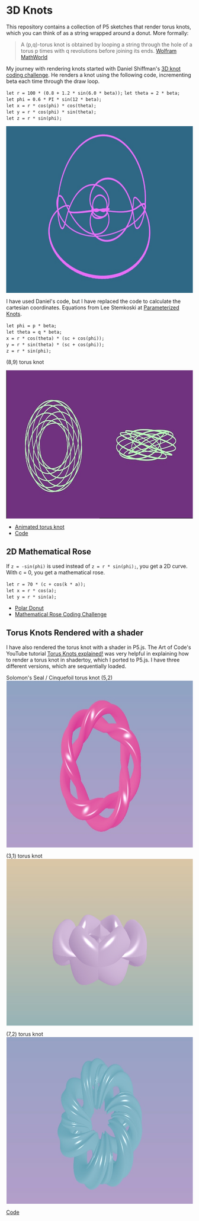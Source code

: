 # 3D Knots

This repository contains a collection of P5 sketches that render torus knots, which you can think of as a string wrapped around a donut.  More formally:

>A (p,q)-torus knot is obtained by looping a string through the hole of a torus p times with q revolutions before joining its ends. [Wolfram MathWorld](https://mathworld.wolfram.com/TorusKnot.html)

My journey with rendering knots started with Daniel Shiffman's [3D knot coding challenge](https://thecodingtrain.com/challenges/https://thecodingtrain.com/challenges/87-3d-knots).  He renders a knot using the following code, incrementing beta each time through the draw loop.

`let r = 100 * (0.8 + 1.2 * sin(6.0 * beta));`
`let theta = 2 * beta;`  
`let phi = 0.6 * PI * sin(12 * beta);`  
`let x = r * cos(phi) * cos(theta);`    
`let y = r * cos(phi) * sin(theta);`  
`let z = r * sin(phi);`

<img class="img" src="assets/3dKnot.jpg" alt="3D Knot" style=" display: block;
    margin-left: auto;
    margin-right: auto;" width="800" height="450">

I have used Daniel's code, but I have replaced the code to calculate the cartesian coordinates. Equations from Lee Stemkoski at [Parameterized Knots](https://home.adelphi.edu/~stemkoski/knotgallery/). 

`let phi = p * beta;`  
`let theta = q * beta;`  
`x = r * cos(theta) * (sc + cos(phi));`  
`y = r * sin(theta) * (sc + cos(phi));`  
`z = r * sin(phi);`

(8,9) torus knot 

<img class="img" src="assets/torus_2views.jpg" alt="(8,9) torus knot" style=" display: block;
    margin-left: auto;
    margin-right: auto;" width="800" height="400">

- [Animated torus knot](https://editor.p5js.org/kfahn/sketches/gKqXNfljn)  
- [Code](https://github.com/kfahn22/torus_knots/tree/main/torusKnot)

## 2D Mathematical Rose

If `z = -sin(phi)` is used instead of `z = r * sin(phi);`, you get a 2D curve.  With c
= 0, you get a mathematical rose. 

`let r = 70 * (c + cos(k * a));`  
`let x = r * cos(a);`  
`let y = r * sin(a);`  

- [Polar Donut](https://editor.p5js.org/kfahn/sketches/ycprY17Yf)
- [Mathematical Rose Coding Challenge](https://thecodingtrain.com/challenges/55-mathematical-rose-patterns)

## Torus Knots Rendered with a shader

I have also rendered the torus knot with a shader in P5.js. The Art of Code's YouTube tutorial [Torus Knots explained!](https://www.youtube.com/watch?v=2dzJZx0yngg) was very helpful in explaining how to render a torus knot in shadertoy, which I ported to P5.js.  I have three different versions, which are sequentially loaded.

Solomon's Seal / Cinquefoil torus knot (5,2)
<img class="img" src="assets/solomons_seal.jpg" alt="Solomon's seal torus knot" style=" display: block;
    margin-left: auto;
    margin-right: auto;" width="800" height="450">

(3,1) torus knot
<img class="img" src="assets/braided_ring.jpg" alt="Braided Ring" style=" display: block;
    margin-left: auto;
    margin-right: auto;" width="800" height="450">

(7,2) torus knot
<img class="img" src="assets/torus_wreath.jpg" alt="Torus Wreath" style=" display: block;
    margin-left: auto;
    margin-right: auto;" width="800" height="450">

[Code](https://github.com/kfahn22/torus_knots/tree/main/torus_knot)